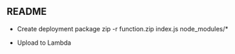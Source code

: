 ## README

* Create deployment package
zip -r function.zip index.js node_modules/*

* Upload to Lambda
